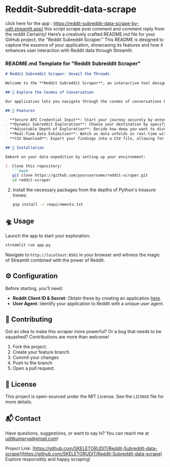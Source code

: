 # Reddit-Subreddit-data-scrape
click here for the app : 
https://reddit-subreddit-data-scrape-by-udit.streamlit.app/
this script scrape post comment and comment reply from the reddit
Certainly! Here’s a creatively crafted README.md file for your GitHub project, the "Reddit Subreddit Scraper." This README is designed to capture the essence of your application, showcasing its features and how it enhances user interaction with Reddit data through Streamlit.

### README.md Template for "Reddit Subreddit Scraper"

```markdown
# Reddit Subreddit Scraper: Unveil the Threads

Welcome to the **Reddit Subreddit Scraper**, an interactive tool designed for the curious minds that thrive on the rich discussions of Reddit. This project leverages the powerful `praw` library to bridge Streamlit's smooth interactivity with Reddit's vast data, allowing you to dive deep into subreddits without drowning in complexity.

## 🌌 Explore the Cosmos of Conversation

Our application lets you navigate through the cosmos of conversations hidden within any subreddit. Whether you're analyzing trends, gathering sentiment, or simply exploring random discussions, this tool is your gateway to understanding the buzz beneath the surface.

## 🚀 Features

- **Secure API Credential Input**: Start your journey securely by entering your Reddit API credentials without fear of prying eyes.
- **Dynamic Subreddit Exploration**: Choose your destination by specifying the subreddit you wish to explore.
- **Adjustable Depth of Exploration**: Decide how deep you want to dive by setting the number of posts to scrape.
- **Real-Time Data Exhibition**: Watch as data unfolds in real-time within the Streamlit environment.
- **CSV Download**: Export your findings into a CSV file, allowing for further analysis or archival.

## 🔧 Installation

Embark on your data expedition by setting up your environment:

1. Clone this repository:
   ```bash
   git clone https://github.com/yourusername/reddit-scraper.git
   cd reddit-scraper
   ```

2. Install the necessary packages from the depths of Python's treasure troves:
   ```bash
   pip install -r requirements.txt
   ```

## 🛸 Usage

Launch the app to start your exploration:
```bash
streamlit run app.py
```

Navigate to `http://localhost:8501` in your browser and witness the magic of Streamlit combined with the power of Reddit.

## ⚙️ Configuration

Before starting, you'll need:
- **Reddit Client ID & Secret**: Obtain these by creating an application [here](https://www.reddit.com/prefs/apps).
- **User Agent**: Identify your application to Reddit with a unique user agent.

## 🤝 Contributing

Got an idea to make this scraper more powerful? Or a bug that needs to be squashed? Contributions are more than welcome!

1. Fork the project.
2. Create your feature branch 
3. Commit your changes
4. Push to the branch 
5. Open a pull request.

## 📜 License

This project is open-sourced under the MIT License. See the `LICENSE` file for more details.

## 📬 Contact

Have questions, suggestions, or want to say hi? You can reach me at [uditkumarya@gmail.com](uditkumarya@gmail.com)!

Project Link: [https://github.com/SKELETORUDIT/Reddit-Subreddit-data-scrape](https://github.com/SKELETORUDIT/Reddit-Subreddit-data-scrape)
Explore responsibly and happy scraping!

